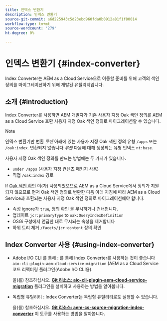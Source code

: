 ```yaml
---
title: 인덱스 변환기
description: 인덱스 변환기
source-git-commit: a6d225943c5d23ebd960fda0b0912a81f1f80014
workflow-type: tm+mt
source-wordcount: '279'
ht-degree: 0%

---
```


# 인덱스 변환기 {#index-converter}

Index Converter는 AEM as a Cloud Service으로 이동할 준비를 위해 고객의 색인 정의를 마이그레이션하기 위해 개발된 유틸리티입니다.

## 소개 {#introduction}

Index Converter를 사용하면 AEM 개발자가 기존 사용자 지정 Oak 색인 정의를 AEM as a Cloud Service 호환 사용자 지정 Oak 색인 정의로 마이그레이션할 수 있습니다.

>[!NOTE]
>인덱스 변환기만 변환 *루센* 아래에 있는 사용자 지정 Oak 색인 정의 유형 `/apps` 또는 `/oak:index`. 변환되지 않습니다 *루센* 다음에 대해 생성되는 유형 인덱스 `nt:base`.

사용자 지정 Oak 색인 정의를 만드는 방법에는 두 가지가 있습니다.

* `under /apps` (사용자 지정 컨텐츠 패키지 사용)
* 직접 `/oak:index` 경로

If [Oak 색인 확인](https://adobe-consulting-services.github.io/acs-aem-commons/features/ensure-oak-index/index.html) 이(가) 사용되었으므로 AEM as a Cloud Service에서 정의가 지원되지 않으므로 먼저 Oak 색인 정의로 변환한 다음 아래 지침에 따라 AEM as a Cloud Service과 호환되는 사용자 지정 Oak 색인 정의로 마이그레이션해야 합니다.

* 속성 ignore가 `true`, 정의 확인 을 무시하거나 건너뜁니다.
* 업데이트 `jcr:primaryType` to `oak:QueryIndexDefinition`
* OSGi 구성에서 언급한 대로 무시되는 속성을 제거합니다
* 하위 트리 제거 `/facets/jcr:content` 정의 확인

## Index Converter 사용 {#using-index-converter}

* Adobe I/O CLI 를 통해 : 를 통해 Index Converter를 사용하는 것이 좋습니다 `aio-cli-plugin-aem-cloud-service-migration` (AEM as a Cloud Service 코드 리팩터링 플러그인(Adobe I/O CLI용).

   을(를) 참조하십시오. **[Git 리소스: aio-cli-plugin-aem-cloud-service-migration](https://github.com/adobe/aio-cli-plugin-aem-cloud-service-migration#introduction)** 플러그인을 설치하고 사용하는 방법을 알아봅니다.

* 독립형 유틸리티 : Index Converter는 독립형 유틸리티로도 실행할 수 있습니다.

   을(를) 참조하십시오. **[Git 리소스: aem-cs-source-migration-index-converter](https://github.com/adobe/aem-cloud-service-source-migration/tree/master/packages/index-converter)** 이 도구를 사용하는 방법을 알아봅니다.
